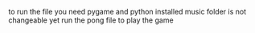 to run the file you need pygame and python installed
music folder is not changeable yet 
run the pong file to play the game
